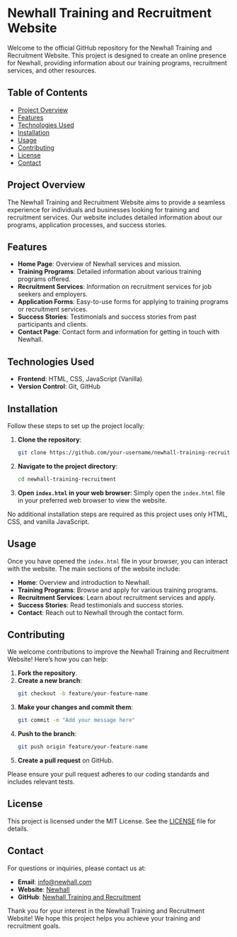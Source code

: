 # Newhall Training and Recruitment Website

Welcome to the official GitHub repository for the Newhall Training and Recruitment Website. This project is designed to create an online presence for Newhall, providing information about our training programs, recruitment services, and other resources.

## Table of Contents

- [Project Overview](#project-overview)
- [Features](#features)
- [Technologies Used](#technologies-used)
- [Installation](#installation)
- [Usage](#usage)
- [Contributing](#contributing)
- [License](#license)
- [Contact](#contact)

## Project Overview

The Newhall Training and Recruitment Website aims to provide a seamless experience for individuals and businesses looking for training and recruitment services. Our website includes detailed information about our programs, application processes, and success stories.

## Features

- **Home Page**: Overview of Newhall services and mission.
- **Training Programs**: Detailed information about various training programs offered.
- **Recruitment Services**: Information on recruitment services for job seekers and employers.
- **Application Forms**: Easy-to-use forms for applying to training programs or recruitment services.
- **Success Stories**: Testimonials and success stories from past participants and clients.
- **Contact Page**: Contact form and information for getting in touch with Newhall.

## Technologies Used

- **Frontend**: HTML, CSS, JavaScript (Vanilla)
- **Version Control**: Git, GitHub

## Installation

Follow these steps to set up the project locally:

1. **Clone the repository**:
    ```bash
    git clone https://github.com/your-username/newhall-training-recruitment.git
    ```

2. **Navigate to the project directory**:
    ```bash
    cd newhall-training-recruitment
    ```

3. **Open `index.html` in your web browser**:
    Simply open the `index.html` file in your preferred web browser to view the website.

No additional installation steps are required as this project uses only HTML, CSS, and vanilla JavaScript.

## Usage

Once you have opened the `index.html` file in your browser, you can interact with the website. The main sections of the website include:

- **Home**: Overview and introduction to Newhall.
- **Training Programs**: Browse and apply for various training programs.
- **Recruitment Services**: Learn about recruitment services and apply.
- **Success Stories**: Read testimonials and success stories.
- **Contact**: Reach out to Newhall through the contact form.

## Contributing

We welcome contributions to improve the Newhall Training and Recruitment Website! Here’s how you can help:

1. **Fork the repository**.
2. **Create a new branch**:
    ```bash
    git checkout -b feature/your-feature-name
    ```
3. **Make your changes and commit them**:
    ```bash
    git commit -m "Add your message here"
    ```
4. **Push to the branch**:
    ```bash
    git push origin feature/your-feature-name
    ```
5. **Create a pull request** on GitHub.

Please ensure your pull request adheres to our coding standards and includes relevant tests.

## License

This project is licensed under the MIT License. See the [LICENSE](LICENSE) file for details.

## Contact

For questions or inquiries, please contact us at:

- **Email**: info@newhall.com
- **Website**: [Newhall](https://www.newhall.com)
- **GitHub**: [Newhall Training and Recruitment](https://github.com/your-username/newhall-training-recruitment)

Thank you for your interest in the Newhall Training and Recruitment Website! We hope this project helps you achieve your training and recruitment goals.